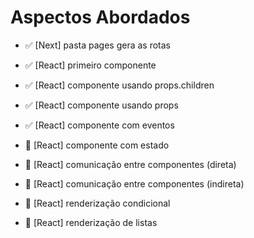 # Aspectos Abordados

- ✅ [Next] pasta pages gera as rotas
- ✅ [React] primeiro componente
- ✅ [React] componente usando props.children
- ✅ [React] componente usando props
- ✅ [React] componente com eventos

- 🔴 [React] componente com estado
- 🔴 [React] comunicação entre componentes (direta)
- 🔴 [React] comunicação entre componentes (indireta)
- 🔴 [React] renderização condicional
- 🔴 [React] renderização de listas